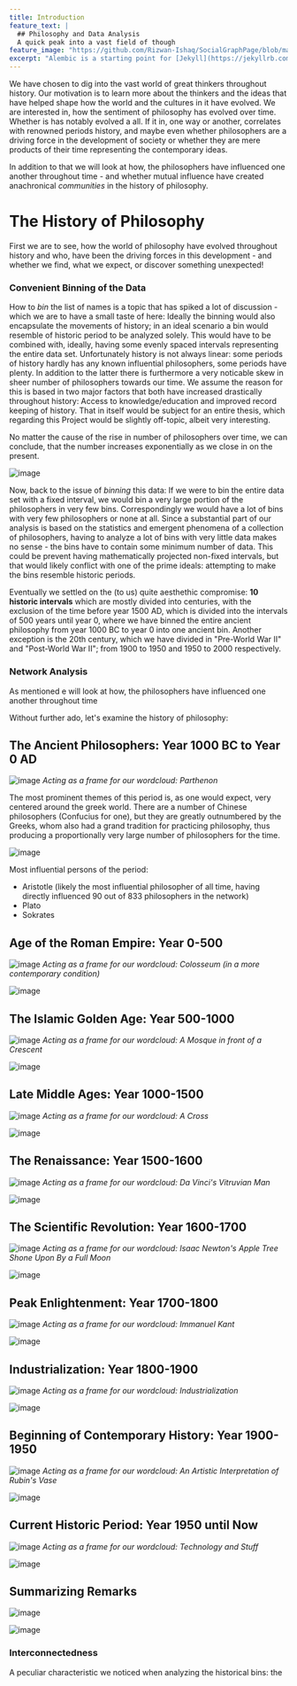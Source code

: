 ```yaml
---
title: Introduction
feature_text: |
  ## Philosophy and Data Analysis
  A quick peak into a vast field of though
feature_image: "https://github.com/Rizwan-Ishaq/SocialGraphPage/blob/master/assets/phil_banner.png?raw=true"
excerpt: "Alembic is a starting point for [Jekyll](https://jekyllrb.com/) projects. Rather than starting from scratch, this boilerplate is designed to get the ball rolling immediately. Install it, configure it, tweak it, push it."
---
```


We have chosen to dig into the vast world of great thinkers throughout history. Our motivation is to learn more about the thinkers and the ideas that have helped shape how the world and the cultures in it have evolved. We are interested in, how the sentiment of philosophy has evolved over time. Whether is has notably evolved a all. If it in, one way or another, correlates with renowned periods history, and maybe even whether philosophers are a driving force in the development of society or whether they are mere products of their time representing the contemporary ideas.

In addition to that we will look at how, the philosophers have influenced one another throughout time - and whether mutual influence have created anachronical _communities_ in the history of philosophy.


# The History of Philosophy

First we are to see, how the world of philosophy have evolved throughout history and who, have been the driving forces in this development - and whether we find, what we expect, or discover something unexpected!

### Convenient Binning of the Data
How to _bin_ the list of names is a topic that has spiked a lot of discussion - which we are to have a small taste of here:
Ideally the binning would also encapsulate the movements of history; in an ideal scenario a bin would resemble of historic period to be analyzed solely. This would have to be combined with, ideally, having some evenly spaced intervals representing the entire data set. Unfortunately history is not always linear: some periods of history hardly has any known influential philosophers, some periods have plenty. In addition to the latter there is furthermore a very noticable skew in sheer number of philosophers towards our time. We assume the reason for this is based in two major factors that both have increased drastically throughout history: Access to knowledge/education and improved record keeping of history. That in itself would be subject for an entire thesis, which regarding this Project would be slightly off-topic, albeit very interesting.

No matter the cause of the rise in number of philosophers over time, we can conclude, that the number increases exponentially as we close in on the present.

![image](https://Graph_of_number_of_philosophers)

Now, back to the issue of _binning_ this data: If we were to bin the entire data set with a fixed interval, we would bin a very large portion of the philosophers in very few bins. Correspondingly we would have a lot of bins with very few philosophers or none at all. Since a substantial part of our analysis is based on the statistics and emergent phenomena of a collection of philosophers, having to analyze a lot of bins with very little data makes no sense - the bins have to contain some minimum number of data. This could be prevent having mathematically projected non-fixed intervals, but that would likely conflict with one of the prime ideals: attempting to make the bins resemble historic periods.

Eventually we settled on the (to us) quite aesthethic compromise:
__10 historic intervals__ which are mostly divided into centuries, with the exclusion of the time before year 1500 AD, which is divided into the intervals of 500 years until year 0, where we have binned the entire ancient philosophy from year 1000 BC to year 0 into one ancient bin. Another exception is the 20th century, which we have divided in "Pre-World War II" and "Post-World War II"; from 1900 to 1950 and 1950 to 2000 respectively.

### Network Analysis
As mentioned e will look at how, the philosophers have influenced one another throughout time

Without further ado, let's examine the history of philosophy:

## The Ancient Philosophers: Year 1000 BC to Year 0 AD

![image](https://-5000_0_wordcloud)
_Acting as a frame for our wordcloud: Parthenon_

The most prominent themes of this period is, as one would expect, very centered around the greek world. There are a number of Chinese philosophers (Confucius for one), but they are greatly outnumbered by the Greeks, whom also had a grand tradition for practicing philosophy, thus producing a proportionally very large number of philosophers for the time.

![image](https://-5000_0_network)

Most influential persons of the period:
- Aristotle (likely the most influential philosopher of all time, having directly influenced 90 out of 833 philosophers in the network)
- Plato
- Sokrates

## Age of the Roman Empire: Year 0-500



![image](https://0_500_wordcloud)
_Acting as a frame for our wordcloud: Colosseum (in a more contemporary condition)_



![image](https://0_500_network)

## The Islamic Golden Age: Year 500-1000

![image](https://500_1000_wordcloud)
_Acting as a frame for our wordcloud: A Mosque in front of a Crescent_

![image](https://500_1000_network)

## Late Middle Ages: Year 1000-1500

![image](https://1000_1500_wordcloud)
_Acting as a frame for our wordcloud: A Cross_

![image](https://1000_1500_network)

## The Renaissance: Year 1500-1600

![image](https://1500_1600_wordcloud)
_Acting as a frame for our wordcloud: Da Vinci's Vitruvian Man_

![image](https://1500_1600_network)

## The Scientific Revolution: Year 1600-1700

![image](https://1600_1700_wordcloud)
_Acting as a frame for our wordcloud: Isaac Newton's Apple Tree Shone Upon By a Full Moon_

![image](https://1600_1700_network)

## Peak Enlightenment: Year 1700-1800 

![image](https://1700_1800_wordcloud)
_Acting as a frame for our wordcloud: Immanuel Kant_


![image](https://1700_1800_network)

## Industrialization: Year 1800-1900

![image](https://1800_1900_wordcloud)
_Acting as a frame for our wordcloud: Industrialization_


![image](https://1800_1900_network)

## Beginning of Contemporary History: Year 1900-1950

![image](https://1900_1950_wordcloud)
_Acting as a frame for our wordcloud: An Artistic Interpretation of Rubin's Vase_


![image](https://1900_1950_network)

## Current Historic Period: Year 1950 until Now

![image](https://1950_2000_wordcloud)
_Acting as a frame for our wordcloud: Technology and Stuff_

![image](https://1950_2000_network)


## Summarizing Remarks

![image](https://conclusion_wordcloud)

![image](https://conclusion_network)

### Interconnectedness

A peculiar characteristic we noticed when analyzing the historical bins: the 

